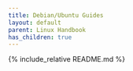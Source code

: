 ```yaml
---
title: Debian/Ubuntu Guides
layout: default
parent: Linux Handbook
has_children: true
---
```


{% include_relative README.md %}